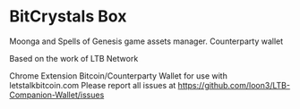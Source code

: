 # BitCrystals Box

Moonga and Spells of Genesis game assets manager.
Counterparty wallet


Based on the work of LTB Network


Chrome Extension Bitcoin/Counterparty Wallet for use with letstalkbitcoin.com
Please report all issues at https://github.com/loon3/LTB-Companion-Wallet/issues
